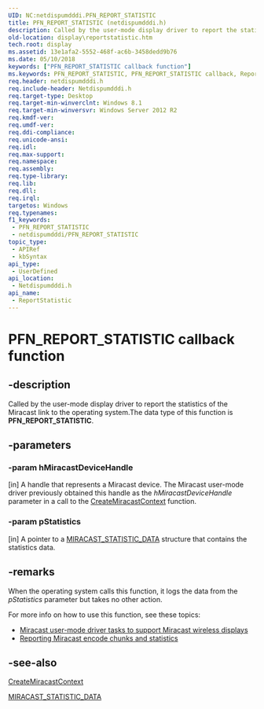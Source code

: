 ```yaml
---
UID: NC:netdispumdddi.PFN_REPORT_STATISTIC
title: PFN_REPORT_STATISTIC (netdispumdddi.h)
description: Called by the user-mode display driver to report the statistics of the Miracast link to the operating system.The data type of this function is PFN_REPORT_STATISTIC.
old-location: display\reportstatistic.htm
tech.root: display
ms.assetid: 13e1afa2-5552-468f-ac6b-3458dedd9b76
ms.date: 05/10/2018
keywords: ["PFN_REPORT_STATISTIC callback function"]
ms.keywords: PFN_REPORT_STATISTIC, PFN_REPORT_STATISTIC callback, ReportStatistic, ReportStatistic callback function [Display Devices], display.reportstatistic, netdispumdddi/ReportStatistic
req.header: netdispumdddi.h
req.include-header: Netdispumdddi.h
req.target-type: Desktop
req.target-min-winverclnt: Windows 8.1
req.target-min-winversvr: Windows Server 2012 R2
req.kmdf-ver: 
req.umdf-ver: 
req.ddi-compliance: 
req.unicode-ansi: 
req.idl: 
req.max-support: 
req.namespace: 
req.assembly: 
req.type-library: 
req.lib: 
req.dll: 
req.irql: 
targetos: Windows
req.typenames: 
f1_keywords:
 - PFN_REPORT_STATISTIC
 - netdispumdddi/PFN_REPORT_STATISTIC
topic_type:
 - APIRef
 - kbSyntax
api_type:
 - UserDefined
api_location:
 - Netdispumdddi.h
api_name:
 - ReportStatistic
---
```


# PFN_REPORT_STATISTIC callback function


## -description

Called by the user-mode display driver to report the statistics of the Miracast link to the operating system.The data type of this function is <b>PFN_REPORT_STATISTIC</b>.

## -parameters

### -param hMiracastDeviceHandle 

[in]
A handle that represents a Miracast device. The Miracast user-mode driver previously obtained this handle as the <i>hMiracastDeviceHandle</i> parameter in a call to the <a href="/windows-hardware/drivers/ddi/netdispumdddi/nc-netdispumdddi-pfn_create_miracast_context">CreateMiracastContext</a> function.

### -param pStatistics 

[in]
A pointer to a <a href="/windows-hardware/drivers/ddi/netdispumdddi/ns-netdispumdddi-miracast_statistic_data">MIRACAST_STATISTIC_DATA</a> structure that contains the statistics data.

## -remarks

When the operating system calls this function, it logs the data from the <i>pStatistics</i> parameter but takes no other action.

For more info on how to use this function, see these topics:

<ul>
<li>
<a href="/windows-hardware/drivers/display/miracast-user-mode-driver-tasks-to-support-miracast-wireless-displays">Miracast user-mode driver tasks to support Miracast wireless displays</a>
</li>
<li>
<a href="/windows-hardware/drivers/display/reporting-miracast-encode-chunks-and-statistics">Reporting Miracast encode chunks and statistics</a>
</li>
</ul>

## -see-also

<a href="/windows-hardware/drivers/ddi/netdispumdddi/nc-netdispumdddi-pfn_create_miracast_context">CreateMiracastContext</a>



<a href="/windows-hardware/drivers/ddi/netdispumdddi/ns-netdispumdddi-miracast_statistic_data">MIRACAST_STATISTIC_DATA</a>